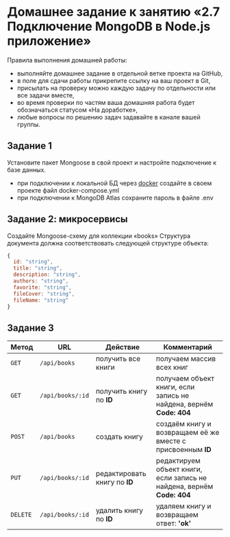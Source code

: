 # Домашнее задание к занятию «2.7 Подключение MongoDB в Node.js приложение»
Правила выполнения домашней работы:

- выполняйте домашнее задание в отдельной ветке проекта на GitHub,
- в поле для сдачи работы прикрепите ссылку на ваш проект в Git,
- присылать на проверку можно каждую задачу по отдельности или все задачи вместе,
- во время проверки по частям ваша домашняя работа будет обозначаться статусом «На доработке»,
- любые вопросы по решению задач задавайте в канале вашей группы.

## Задание 1
Установите пакет Mongoose в свой проект и настройте подключение к базе данных.
- при подключении к локальной БД через [docker](https://hub.docker.com/_/mongo) создайте в своем проекте файл docker-compose.yml
- при подключении к MongoDB Atlas сохраните пароль в файле .env

## Задание 2: микросервисы
Создайте Mongoose-схему для коллекции «books» Структура документа должна соответствовать следующей структуре объекта:
```javascript
{
  id: "string",
  title: "string",
  description: "string",
  authors: "string",
  favorite: "string",
  fileCover: "string",
  fileName: "string"
}
```

## Задание 3

| Метод    | URL               | Действие                      | Комментарий                                                                                 |
|----------|-------------------|-------------------------------|---------------------------------------------------------------------------------------------|
| `GET`    | `/api/books`      | получить все книги            | получаем массив всех книг                                                                   |
| `GET`    | `/api/books/:id`  | получить книгу по **ID**      | получаем объект книги, если запись не найдена, вернём **Code: 404**                         |
| `POST`   | `/api/books`      | создать книгу                 | создаём книгу и возвращаем её же вместе с присвоенным **ID**                                |
| `PUT`    | `/api/books/:id`  | редактировать книгу по **ID** | редактируем объект книги, если запись не найдена, вернём **Code: 404**                      |
| `DELETE` | `/api/books/:id`  | удалить книгу по **ID**       | удаляем книгу и возвращаем ответ: **'ok'**                                                  |

